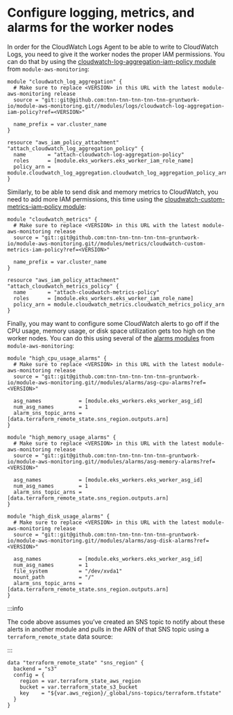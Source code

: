 # Configure logging, metrics, and alarms for the worker nodes

In order for the CloudWatch Logs Agent to be able to write to CloudWatch Logs, you need to give it the worker nodes the
proper IAM permissions. You can do that by using the
[cloudwatch-log-aggregation-iam-policy module](https://github.com/tnn-tnn-tnn-tnn-tnn-gruntwork-io/module-aws-monitoring/tree/master/modules/logs/cloudwatch-log-aggregation-iam-policy)
from `module-aws-monitoring`:

```hcl title=infrastructure-modules/services/eks-cluster/main.tf
module "cloudwatch_log_aggregation" {
  # Make sure to replace <VERSION> in this URL with the latest module-aws-monitoring release
  source = "git::git@github.com:tnn-tnn-tnn-tnn-tnn-gruntwork-io/module-aws-monitoring.git//modules/logs/cloudwatch-log-aggregation-iam-policy?ref=<VERSION>"

  name_prefix = var.cluster_name
}

resource "aws_iam_policy_attachment" "attach_cloudwatch_log_aggregation_policy" {
  name       = "attach-cloudwatch-log-aggregation-policy"
  roles      = [module.eks_workers.eks_worker_iam_role_name]
  policy_arn = module.cloudwatch_log_aggregation.cloudwatch_log_aggregation_policy_arn
}
```

Similarly, to be able to send disk and memory metrics to CloudWatch, you need to add more IAM permissions, this time
using the
[cloudwatch-custom-metrics-iam-policy module](https://github.com/tnn-tnn-tnn-tnn-tnn-gruntwork-io/module-aws-monitoring/tree/master/modules/metrics/cloudwatch-custom-metrics-iam-policy):

```hcl title=infrastructure-modules/services/eks-cluster/main.tf
module "cloudwatch_metrics" {
  # Make sure to replace <VERSION> in this URL with the latest module-aws-monitoring release
  source = "git::git@github.com:tnn-tnn-tnn-tnn-tnn-gruntwork-io/module-aws-monitoring.git//modules/metrics/cloudwatch-custom-metrics-iam-policy?ref=<VERSION>"

  name_prefix = var.cluster_name
}

resource "aws_iam_policy_attachment" "attach_cloudwatch_metrics_policy" {
  name       = "attach-cloudwatch-metrics-policy"
  roles      = [module.eks_workers.eks_worker_iam_role_name]
  policy_arn = module.cloudwatch_metrics.cloudwatch_metrics_policy_arn
}
```

Finally, you may want to configure some CloudWatch alerts to go off if the CPU usage, memory usage, or disk space
utilization gets too high on the worker nodes. You can do this using several of the
[alarms modules](https://github.com/tnn-tnn-tnn-tnn-tnn-gruntwork-io/module-aws-monitoring/tree/master/modules/alarms) from
`module-aws-monitoring`:

```hcl title=infrastructure-modules/services/eks-cluster/main.tf
module "high_cpu_usage_alarms" {
  # Make sure to replace <VERSION> in this URL with the latest module-aws-monitoring release
  source = "git::git@github.com:tnn-tnn-tnn-tnn-tnn-gruntwork-io/module-aws-monitoring.git//modules/alarms/asg-cpu-alarms?ref=<VERSION>"

  asg_names            = [module.eks_workers.eks_worker_asg_id]
  num_asg_names        = 1
  alarm_sns_topic_arns = [data.terraform_remote_state.sns_region.outputs.arn]
}

module "high_memory_usage_alarms" {
  # Make sure to replace <VERSION> in this URL with the latest module-aws-monitoring release
  source = "git::git@github.com:tnn-tnn-tnn-tnn-tnn-gruntwork-io/module-aws-monitoring.git//modules/alarms/asg-memory-alarms?ref=<VERSION>"

  asg_names            = [module.eks_workers.eks_worker_asg_id]
  num_asg_names        = 1
  alarm_sns_topic_arns = [data.terraform_remote_state.sns_region.outputs.arn]
}

module "high_disk_usage_alarms" {
  # Make sure to replace <VERSION> in this URL with the latest module-aws-monitoring release
  source = "git::git@github.com:tnn-tnn-tnn-tnn-tnn-gruntwork-io/module-aws-monitoring.git//modules/alarms/asg-disk-alarms?ref=<VERSION>"

  asg_names            = [module.eks_workers.eks_worker_asg_id]
  num_asg_names        = 1
  file_system          = "/dev/xvda1"
  mount_path           = "/"
  alarm_sns_topic_arns = [data.terraform_remote_state.sns_region.outputs.arn]
}
```

:::info

The code above assumes you’ve created an SNS topic to notify about these alerts in another module and pulls
in the ARN of that SNS topic using a `terraform_remote_state` data source:

:::

```hcl title=infrastructure-modules/services/eks-cluster/dependencies.tf
data "terraform_remote_state" "sns_region" {
  backend = "s3"
  config = {
    region = var.terraform_state_aws_region
    bucket = var.terraform_state_s3_bucket
    key    = "${var.aws_region}/_global/sns-topics/terraform.tfstate"
  }
}
```


<!-- ##DOCS-SOURCER-START
{
  "sourcePlugin": "local-copier",
  "hash": "89574f3a5a0644f6cc08c0ac71026395"
}
##DOCS-SOURCER-END -->
